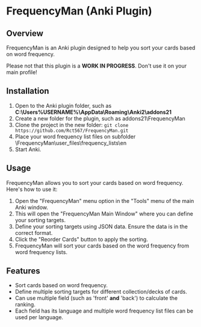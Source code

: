 # FrequencyMan (Anki Plugin)

## Overview
FrequencyMan is an Anki plugin designed to help you sort your cards based on word frequency. 

Please not that this plugin is a __WORK IN PROGRESS__. Don't use it on your main profile!

## Installation

1. Open to the Anki plugin folder, such as __C:\Users\%USERNAME%\AppData\Roaming\Anki2\addons21__
2. Create a new folder for the plugin, such as addons21\FrequencyMan
3. Clone the project in the new folder: `git clone https://github.com/Rct567/FrequencyMan.git`
4. Place your word frequency list files on subfolder \FrequencyMan\user_files\frequency_lists\en
5. Start Anki.

## Usage
FrequencyMan allows you to sort your cards based on word frequency. Here's how to use it:

1. Open the "FrequencyMan" menu option in the "Tools" menu of the main Anki window.
2. This will open the "FrequencyMan Main Window" where you can define your sorting targets.
3. Define your sorting targets using JSON data. Ensure the data is in the correct format.
4. Click the "Reorder Cards" button to apply the sorting.
5. FrequencyMan will sort your cards based on the word frequency from word frequency lists.

## Features
- Sort cards based on word frequency.
- Define multiple sorting targets for different collection/decks of cards.
- Can use multiple field (such as 'front' __and__ 'back') to calculate the ranking.
- Each field has its language and multiple word frequency list files can be used per language.
